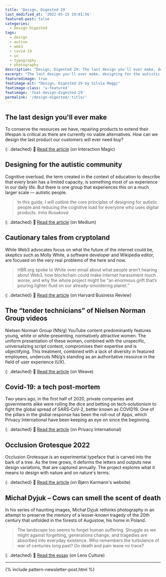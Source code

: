 ```yaml
---
title: 'Design, Digested 29'
last_modified_at: '2022-05-15 19:01:56'
featured-post: false
categories:
  - Design Digested
tags:
  - design
  - autism
  - web3
  - covid-19
  - ux
  - typography
  - photography
description: "Design, Digested 29: The last design you'll ever make, designing for the autistic community, cautionary tales from cryptoland, and more."
excerpt: "The last design you'll ever make, designing for the autistic community, cautionary tales from cryptoland, the problem with Nielsen Norman Group videos and more."
featuredimage: true
featimage-alt: "Design, Digested 29 by Silvia Maggi"
featimage-class: 'u-featured'
featimage: 'feat-design-digested-29'
permalink: '/design-digested/:title/'
---
```

## The last design you'll ever make

To conserve the resources we have, repairing products to extend their lifespan is critical as there are currently no viable alternatives. How can we design the last product our customers will ever need buy? 

{: .detached}
🔗 [Read the article](https://interactionmagic.com/Design-for-repair) (on Interaction Magic)

## Designing for the autistic community

Cognitive overload, the term created in the context of education to describe that every brain has a limited capacity, is something most of us experience in our daily life. But there is one group that experiences this on a much larger scale — autistic people.

> In this guide, I will outline the core principles of designing for autistic people and reducing the cognitive load for everyone who uses digital products.
> <cite>Irina Rusakova</cite>

{: .detached}
🔗 [Read the article](https://uxdesign.cc/inclusive-design-guide-7-principles-of-designing-for-the-autistic-community-1e6dcd4bae85) (on Medium)

## Cautionary tales from cryptoland

While Web3 advocates focus on what the future of the internet could be, skeptics such as Molly White, a software developer and Wikipedia editor, are focused on the very real problems of the here and now.

> HBR.org spoke to White over email about what people aren’t hearing about Web3, how blockchain could make internet harassment much worse, and why the whole project might be “an enormous grift that’s pouring lighter fluid on our already-smoldering planet.”

{: .detached}
🔗 [Read the article](https://hbr.org/2022/05/cautionary-tales-from-cryptoland) (on Harvard Business Review)

## The “tender technicians” of Nielsen Norman Group videos

Nielsen Norman Group (NN/g) YouTube content predominantly features young, white or white-presenting, normatively attractive women. The uniform presentation of these women, combined with the unspecific, universalizing script content, compromises their expertise and is objectifying. This treatment, combined with a lack of diversity in featured employees, undercuts NN/g’s standing as an authoritative resource in the field of user experience (UX).

{: .detached}
🔗 [Read the article](https://journals.publishing.umich.edu/weaveux/article/id/2131/) (on Weave)

## Covid-19: a tech post-mortem

Two years ago, in the first half of 2020, private companies and governments alike were rolling the dice and betting on tech-solutionism to fight the global spread of SARS‑CoV‑2, better known as COVID19. One of the pillars in the global response has been the roll-out of Apps, which Privacy International have been keeping an eye on since the beginning.

{: .detached}
🔗 [Read the article](https://privacyinternational.org/explainer/4814/covid-2022-tech-retrospective) (on Privacy International)

## Occlusion Grotesque 2022

Occlusion Grotesque is an experimental typeface that is carved into the bark of a tree. As the tree grows, it deforms the letters and outputs new design variations, that are captured annually. The project explores what it means to design with nature and on nature's terms.

{: .detached}
🔗 [Read the article](https://bjoernkarmann.dk/occlusion-grotesque) (on Bjørn Karmann's website)

## Michał Dyjuk – Cows can smell the scent of death

In his series of haunting images, Michał Dyjuk rethinks photography in an attempt to preserve the memory of a lesser-known tragedy of the 20th century that unfolded in the forests of Augustow, his home in Poland.

> The landscape too seems to forget human suffering. Struggle as we might against forgetting, generations change, and tragedies are absorbed into everyday existence. Who remembers the turbulence of war of centuries long past? Do death and pain leave no trace?

{: .detached}
🔗 [Read the essay](https://bjoernkarmann.dk/occlusion-grotesque) (on Lens Culture) 


---

{% include pattern-newsletter-post.html %}